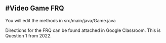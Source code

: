 #Video Game FRQ
---------------
You will edit the methods in src/main/java/Game.java

Directions for the FRQ can be found attached in Google Classroom. 
This is Question 1 from 2022. 
